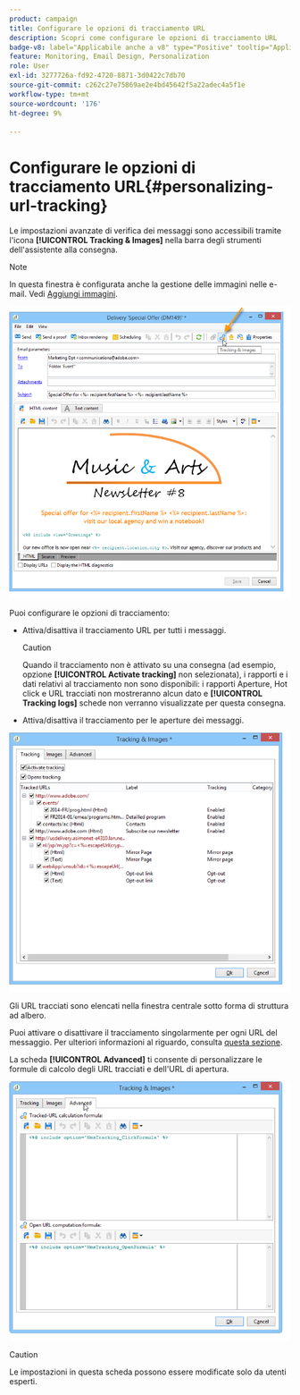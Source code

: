 ```yaml
---
product: campaign
title: Configurare le opzioni di tracciamento URL
description: Scopri come configurare le opzioni di tracciamento URL
badge-v8: label="Applicabile anche a v8" type="Positive" tooltip="Applicabile anche a Campaign v8"
feature: Monitoring, Email Design, Personalization
role: User
exl-id: 3277726a-fd92-4720-8871-3d0422c7db70
source-git-commit: c262c27e75869ae2e4bd45642f5a22adec4a5f1e
workflow-type: tm+mt
source-wordcount: '176'
ht-degree: 9%

---
```


# Configurare le opzioni di tracciamento URL{#personalizing-url-tracking}

Le impostazioni avanzate di verifica dei messaggi sono accessibili tramite l&#39;icona **[!UICONTROL Tracking & Images]** nella barra degli strumenti dell&#39;assistente alla consegna.

>[!NOTE]
>
>In questa finestra è configurata anche la gestione delle immagini nelle e-mail. Vedi [Aggiungi immagini](defining-the-email-content.md#adding-images).

![](assets/s_ncs_user_email_del_tracking_ico.png)

Puoi configurare le opzioni di tracciamento:

* Attiva/disattiva il tracciamento URL per tutti i messaggi.

  >[!CAUTION]
  >
  >Quando il tracciamento non è attivato su una consegna (ad esempio, opzione **[!UICONTROL Activate tracking]** non selezionata), i rapporti e i dati relativi al tracciamento non sono disponibili: i rapporti Aperture, Hot click e URL tracciati non mostreranno alcun dato e **[!UICONTROL Tracking logs]** schede non verranno visualizzate per questa consegna.

* Attiva/disattiva il tracciamento per le aperture dei messaggi.

![](assets/s_ncs_user_email_del_tracking_param.png)

Gli URL tracciati sono elencati nella finestra centrale sotto forma di struttura ad albero.

Puoi attivare o disattivare il tracciamento singolarmente per ogni URL del messaggio. Per ulteriori informazioni al riguardo, consulta [questa sezione](how-to-configure-tracked-links.md).

La scheda **[!UICONTROL Advanced]** ti consente di personalizzare le formule di calcolo degli URL tracciati e dell&#39;URL di apertura.

![](assets/s_ncs_user_email_del_tracking_param_adv.png)

>[!CAUTION]
>
>Le impostazioni in questa scheda possono essere modificate solo da utenti esperti.
